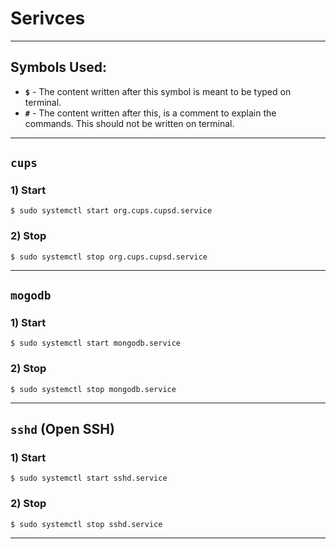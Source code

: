 # Serivces

---

## Symbols Used:

* **`$`** - The content written after this symbol is meant to be typed on terminal.
* **`#`** - The content written after this, is a comment to explain the commands. This should not be written on terminal.


---

## `cups`

### 1) Start

```
$ sudo systemctl start org.cups.cupsd.service
```

### 2) Stop

```
$ sudo systemctl stop org.cups.cupsd.service
```

---

## `mogodb`

### 1) Start

```
$ sudo systemctl start mongodb.service
```

### 2) Stop

```
$ sudo systemctl stop mongodb.service
```

---

## `sshd` (Open SSH)

### 1) Start

```
$ sudo systemctl start sshd.service
```

### 2) Stop

```
$ sudo systemctl stop sshd.service
```

---
